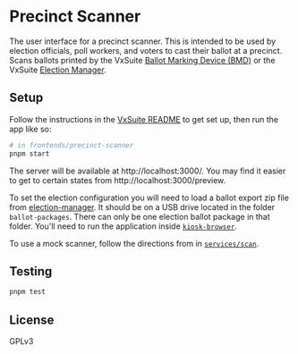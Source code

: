 # Precinct Scanner

The user interface for a precinct scanner. This is intended to be used by
election officials, poll workers, and voters to cast their ballot at a precinct.
Scans ballots printed by the VxSuite [Ballot Marking Device (BMD)](../bmd) or
the VxSuite [Election Manager](../election-manager).

## Setup

Follow the instructions in the [VxSuite README](../../README.md) to get set up,
then run the app like so:

```sh
# in frontends/precinct-scanner
pnpm start
```

The server will be available at http://localhost:3000/. You may find it easier
to get to certain states from http://localhost:3000/preview.

To set the election configuration you will need to load a ballot export zip file
from [election-manager](../election-manager). It should be on a USB drive
located in the folder `ballot-packages`. There can only be one election ballot
package in that folder. You'll need to run the application inside
[`kiosk-browser`](https://github.com/votingworks/kiosk-browser).

To use a mock scanner, follow the directions from in
[`services/scan`](../../services/scan#Single-sheet-scanner).

## Testing

```sh
pnpm test
```

## License

GPLv3
